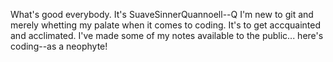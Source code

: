 What's good everybody.
It's SuaveSinnerQuannoell--Q
I'm new to git and merely whetting my palate when it comes to coding.
It's to get accquainted and acclimated. 
I've made some of my notes available to the public... here's coding--as a neophyte! 
<!---
SuaveSinnerQ/SuaveSinnerQ is a ✨ special ✨ repository because its `README.md` (this file) appears on your GitHub profile.
You can click the Preview link to take a look at your changes.
--->
